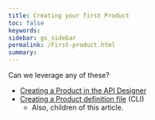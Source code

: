```yaml
---
title: Creating your first Product
toc: false
keywords:
sidebar: gs_sidebar
permalink: /First-product.html
summary:
---
```


Can we leverage any of these?

- [Creating a Product in the API Designer](http://www.ibm.com/support/knowledgecenter/SSFS6T/com.ibm.apic.toolkit.doc/tapim_create_product.html)
- [Creating a Product definition file](http://www.ibm.com/support/knowledgecenter/SSFS6T/com.ibm.apic.toolkit.doc/task_apim_cli_product_yaml.html) (CLI)
  - Also, children of this article.

